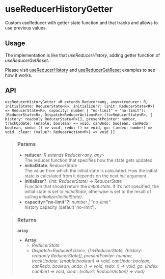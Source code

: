 # useReducerHistoryGetter
Custom useReducer with getter state function and that tracks and allows to use previous values.

## Usage

The implementation is like that _useReducerHistory_, adding getter function of _useReducerGetReset_.

Please visit [useReducerHistory](#/useReducerHistory) and [useReducerGetReset](#/useReducerGetReset) examples to see how it works.

## API

```tsx
useReducerHistoryGetter <R extends Reducer<any, any>>(reducer: R, initialState: ReducerState<R>, initializer?: (init: ReducerState<R>) => ReducerState<R>, capacity: number | "no-limit" = "no-limit"): [ReducerState<R>, Dispatch<ReducerAction<R>>,()=>ReducerState<R>, { history: readonly ReducerState<R>[], presentPointer: number, trackUpdate: (enable: boolean) => void, canUndo: boolean, canRedo: boolean, undo: () => void, redo: () => void, go: (index: number) => void, clear: (value?: ReducerAction<R>) => void }] 
```

> ### Params
>
> - __reducer__: _R extends Reducer<any, any>_  
The reducer function that specifies how the state gets updated.
> - __initialState__: _ReducerState<R>_  
The value from which the initial state is calculated. How the initial state is calculated from it depends on the next _init_ argument.
> - __initializer?__: _(init: ReducerState<R>) => ReducerState<R>_  
Function that should return the _initial state_. If it’s not specified, the initial state is set to _initialState_, otherwise is set to the result of calling _initializer(initialState)_.
> - __capacity="no-limit"?__: _number | "no-limit"_  
history capacity (default 'no-limit').
>

> ### Returns
>
> __array__
> - __Array__:  
>     - _ReducerState<R>_  
>     - _Dispatch<ReducerAction<R>>, ()=>ReducerState<R>, {history: readonly ReducerState<R>[], presentPointer: number, trackUpdate: (enable:boolean) => void, canUndo: boolean, canRedo: boolean, undo: () => void, redo: () => void, go: (index: number) => void, clear: (value?: ReducerAction<R>) => void}_  
>